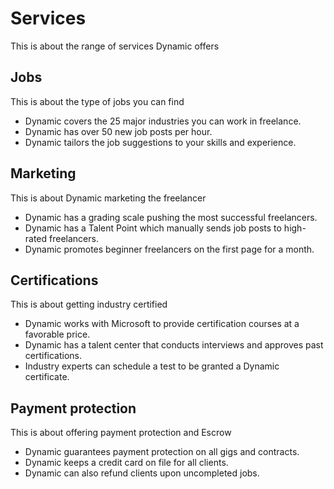 # Services

This is about the range of services Dynamic offers

## Jobs

This is about the type of jobs you can find

- Dynamic covers the 25 major industries you can work in freelance.
- Dynamic has over 50 new job posts per hour.
- Dynamic tailors the job suggestions to your skills and experience.

## Marketing

This is about Dynamic marketing the freelancer

- Dynamic has a grading scale pushing the most successful freelancers.
- Dynamic has a Talent Point which manually sends job posts to high-rated freelancers.
- Dynamic promotes beginner freelancers on the first page for a month.

## Certifications

This is about getting industry certified

- Dynamic works with Microsoft to provide certification courses at a favorable price.
- Dynamic has a talent center that conducts interviews and approves past certifications.
- Industry experts can schedule a test to be granted a Dynamic certificate.

## Payment protection

This is about offering payment protection and Escrow

- Dynamic guarantees payment protection on all gigs and contracts.
- Dynamic keeps a credit card on file for all clients.
- Dynamic can also refund clients upon uncompleted jobs.
